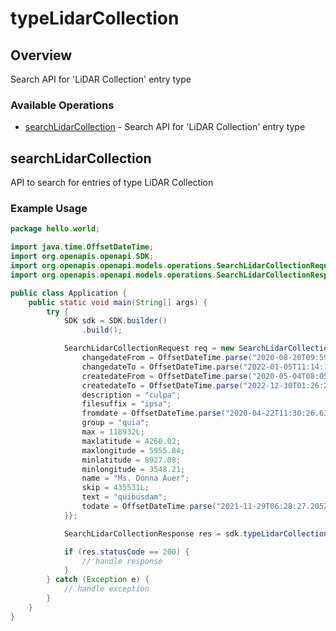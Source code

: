 # typeLidarCollection

## Overview

Search API for 'LiDAR Collection' entry type

### Available Operations

* [searchLidarCollection](#searchlidarcollection) - Search API for 'LiDAR Collection' entry type

## searchLidarCollection

API to search for entries of type LiDAR Collection

### Example Usage

```java
package hello.world;

import java.time.OffsetDateTime;
import org.openapis.openapi.SDK;
import org.openapis.openapi.models.operations.SearchLidarCollectionRequest;
import org.openapis.openapi.models.operations.SearchLidarCollectionResponse;

public class Application {
    public static void main(String[] args) {
        try {
            SDK sdk = SDK.builder()
                .build();

            SearchLidarCollectionRequest req = new SearchLidarCollectionRequest() {{
                changedateFrom = OffsetDateTime.parse("2020-08-20T09:59:23.505Z");
                changedateTo = OffsetDateTime.parse("2022-01-05T11:14:11.433Z");
                createdateFrom = OffsetDateTime.parse("2020-05-04T08:05:54.832Z");
                createdateTo = OffsetDateTime.parse("2022-12-30T01:26:23.904Z");
                description = "culpa";
                filesuffix = "ipsa";
                fromdate = OffsetDateTime.parse("2020-04-22T11:30:26.635Z");
                group = "quia";
                max = 118932L;
                maxlatitude = 4260.02;
                maxlongitude = 5955.84;
                minlatitude = 8927.08;
                minlongitude = 3548.21;
                name = "Ms. Donna Auer";
                skip = 435531L;
                text = "quibusdam";
                todate = OffsetDateTime.parse("2021-11-29T06:28:27.205Z");
            }};            

            SearchLidarCollectionResponse res = sdk.typeLidarCollection.searchLidarCollection(req);

            if (res.statusCode == 200) {
                // handle response
            }
        } catch (Exception e) {
            // handle exception
        }
    }
}
```
